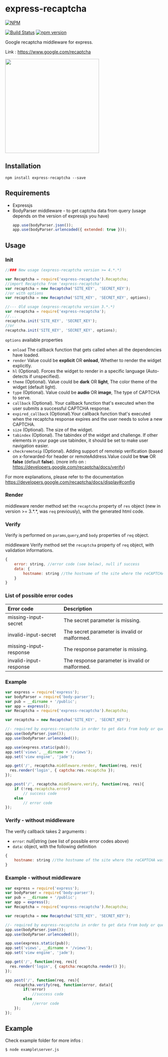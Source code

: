 # express-recaptcha
[![NPM](https://nodei.co/npm/express-recaptcha.png?compact=true)](https://nodei.co/npm/express-recaptcha/)

[![Build Status][ci-image]][ci-url]
[![npm version][npm-version-image]][npm-version-url]

Google recaptcha middleware for express.

Link : https://www.google.com/recaptcha

<img src="https://www.google.com/recaptcha/intro/images/hero-recaptcha-demo.gif" width="300px" />

## Installation
```shell
npm install express-recaptcha --save
```
## Requirements
* Expressjs
* BodyParser middleware - to get captcha data from query (usage depends on the version of expressjs you have)
    ```javascript
    app.use(bodyParser.json());
    app.use(bodyParser.urlencoded({ extended: true }));
    ```

## Usage
### Init
```javascript
//### New usage (express-recaptcha version >= 4.*.*)

var Recaptcha = require('express-recaptcha').Recaptcha;
//import Recaptcha from 'express-recaptcha'
var recaptcha = new Recaptcha('SITE_KEY', 'SECRET_KEY');
//or with options
var recaptcha = new Recaptcha('SITE_KEY', 'SECRET_KEY', options);
```

```javascript
//--- Old usage (express-recaptcha version 3.*.*)
var recaptcha = require('express-recaptcha');
//...
recaptcha.init('SITE_KEY', 'SECRET_KEY');
//or
recaptcha.init('SITE_KEY', 'SECRET_KEY', options);
```
`options` available properties
* `onload` The callback function that gets called when all the dependencies have loaded.
* `render` Value could be **explicit** OR **onload**, Whether to render the widget explicitly.
* `hl` (Optional). Forces the widget to render in a specific language (Auto-detects if unspecified).
* `theme` (Optional). Value could be **dark** OR **light**, The color theme of the widget (default light).
* `type` (Optional). Value could be **audio** OR **image**, The type of CAPTCHA to serve.
* `callback` (Optional). Your callback function that's executed when the user submits a successful CAPTCHA response.
* `expired_callback` (Optional).Your callback function that's executed when the recaptcha response expires and the user needs to solve a new CAPTCHA.
* `size` (Optional). The size of the widget.
* `tabindex` (Optional). The tabindex of the widget and challenge. If other elements in your page use tabindex, it should be set to make user navigation easier.
* `checkremoteip` (Optional). Adding support of remoteip verification (based on x-forwarded-for header or remoteAddress.Value could be **true** OR **false** (default **false**). (more info on : https://developers.google.com/recaptcha/docs/verify)


For more explanations, please refer to the documentation
https://developers.google.com/recaptcha/docs/display#config

### Render
middleware render method set the `recaptcha` property of `res` object (new in version >= 3.\*.*, was `req` previously), with the generated html code.

### Verify
Verify is performed on `params`,`query`,and `body` properties of `req` object.

middleware Verify method set the `recaptcha` property of `req` object, with validation informations.
```javascript
{
    error: string, //error code (see below), null if success
    data: {
        hostname: string //the hostname of the site where the reCAPTCHA was solved
    } 
}
```

### List of possible error codes

| Error code    | Description   |
|:------------- |:-------------|
| missing-input-secret  | The secret parameter is missing. |
| invalid-input-secret      | The secret parameter is invalid or malformed.      |
| missing-input-response | The response parameter is missing.      |
| invalid-input-response | The response parameter is invalid or malformed.      |


### Example
```javascript
var express = require('express');
var bodyParser = require('body-parser');
var pub = __dirname + '/public';
var app = express();
var Recaptcha = require('express-recaptcha').Recaptcha;

var recaptcha = new Recaptcha('SITE_KEY', 'SECRET_KEY');

//- required by express-recaptcha in order to get data from body or query.
app.use(bodyParser.json());
app.use(bodyParser.urlencoded());

app.use(express.static(pub));
app.set('views', __dirname + '/views');
app.set('view engine', 'jade');

app.get('/', recaptcha.middleware.render, function(req, res){
  res.render('login', { captcha:res.recaptcha });
});

app.post('/', recaptcha.middleware.verify, function(req, res){
    if (!req.recaptcha.error)
        // success code
    else
        // error code
});
```

### Verify - without middleware
The verify callback takes 2 arguments : 

* `error`: null|string (see list of possible error codes above)
* `data`: object, with the following definition
```javascript
{
    hostname: string //the hostname of the site where the reCAPTCHA was solved 
}
```

### Example - without middleware
```javascript
var express = require('express');
var bodyParser = require('body-parser');
var pub = __dirname + '/public';
var app = express();
var Recaptcha = require('express-recaptcha').Recaptcha;

var recaptcha = new Recaptcha('SITE_KEY', 'SECRET_KEY');

//- required by express-recaptcha in order to get data from body or query.
app.use(bodyParser.json());
app.use(bodyParser.urlencoded());

app.use(express.static(pub));
app.set('views', __dirname + '/views');
app.set('view engine', 'jade');

app.get('/', function(req, res){
  res.render('login', { captcha:recaptcha.render() });
});

app.post('/', function(req, res){
    recaptcha.verify(req, function(error, data){
        if(!error)
            //success code
        else
            //error code
    });
});
```

## Example

Check example folder for more infos :
```
$ node example\server.js
```

[ci-image]: https://travis-ci.org/pdupavillon/express-recaptcha.svg?branch=master
[ci-url]: https://travis-ci.org/pdupavillon/express-recaptcha
[npm-version-image]: https://badge.fury.io/js/express-recaptcha.svg
[npm-version-url]: http://badge.fury.io/js/express-recaptcha
